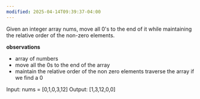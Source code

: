 ```yaml
---
modified: 2025-04-14T09:39:37-04:00
---
```




Given an integer array nums, move all 0's to the end of it while maintaining the relative order of the non-zero elements.

**observations**
- array of numbers
- move all the 0s to the end of the array
- maintain the relative order of the non zero elements
traverse the array 
if we find a 0 

Input: nums = [0,1,0,3,12]
Output: [1,3,12,0,0]